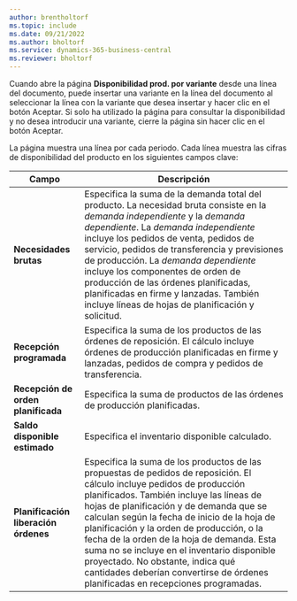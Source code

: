 ```yaml
---
author: brentholtorf
ms.topic: include
ms.date: 09/21/2022
ms.author: bholtorf
ms.service: dynamics-365-business-central
ms.reviewer: bholtorf
---
```

Cuando abre la página **Disponibilidad prod. por variante** desde una línea del documento, puede insertar una variante en la línea del documento al seleccionar la línea con la variante que desea insertar y hacer clic en el botón Aceptar. Si solo ha utilizado la página para consultar la disponibilidad y no desea introducir una variante, cierre la página sin hacer clic en el botón Aceptar.

La página muestra una línea por cada periodo. Cada línea muestra las cifras de disponibilidad del producto en los siguientes campos clave:

| Campo | Descripción |
|--|--|
| **Necesidades brutas**| Especifica la suma de la demanda total del producto. La necesidad bruta consiste en la *demanda independiente* y la *demanda dependiente*. La *demanda independiente* incluye los pedidos de venta, pedidos de servicio, pedidos de transferencia y previsiones de producción. La *demanda dependiente* incluye los componentes de orden de producción de las órdenes planificadas, planificadas en firme y lanzadas. También incluye líneas de hojas de planificación y solicitud.|
| **Recepción programada** | Especifica la suma de los productos de las órdenes de reposición. El cálculo incluye órdenes de producción planificadas en firme y lanzadas, pedidos de compra y pedidos de transferencia. |
| **Recepción de orden planificada** | Especifica la suma de productos de las órdenes de producción planificadas. |
| **Saldo disponible estimado** | Especifica el inventario disponible calculado. |
| **Planificación liberación órdenes** | Especifica la suma de los productos de las propuestas de pedidos de reposición. El cálculo incluye pedidos de producción planificados. También incluye las líneas de hojas de planificación y de demanda que se calculan según la fecha de inicio de la hoja de planificación y la orden de producción, o la fecha de la orden de la hoja de demanda. Esta suma no se incluye en el inventario disponible proyectado. No obstante, indica qué cantidades deberían convertirse de órdenes planificadas en recepciones programadas. |
